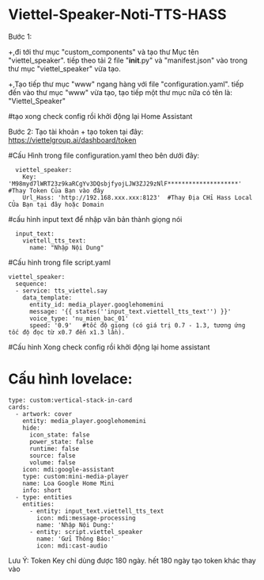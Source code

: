 # Viettel-Speaker-Noti-TTS-HASS
Bước 1:

+,đi tới thư mục "custom_components" và tạo thư Mục tên "viettel_speaker".
  tiếp theo tải 2 file "__init__.py" và "manifest.json" vào trong thư mục "viettel_speaker" vừa tạo.
  
+,Tạo tiếp thư mục "www" ngang hàng với file "configuration.yaml". 
  tiếp đến vào thư mục "www" vừa tạo, tạo tiếp một thư mục nữa có tên là: "Viettel_Speaker"

#tạo xong check config rồi khởi động lại Home Assistant

Bước 2:
Tạo tài khoản + tạo token tại đây: https://viettelgroup.ai/dashboard/token


#Cấu Hình trong file configuration.yaml theo bên dưới đây:

      viettel_speaker:
        Key: 'M98myd7lWRT23z9kaRCgYv3DQsbjfyojLJW3ZJ29zNlF********************' #Thay Token Của Bạn vào đây
        Url_Hass: 'http://192.168.xxx.xxx:8123'  #Thay Địa CHỉ Hass Local CỦa Bạn tại đây hoặc Domain


#cấu hình input text để nhập văn bản thành giọng nói 

      input_text:
        viettell_tts_text:
          name: "Nhập Nội Dung"
 
#Cấu hình trong file script.yaml

    viettel_speaker:
      sequence:  
      - service: tts_viettel.say
        data_template:
          entity_id: media_player.googlehomemini    
          message: '{{ states(''input_text.viettell_tts_text'') }}'
          voice_type: 'nu_mien_bac_01'    
          speed: '0.9'   #tốc độ giọng (có giá trị 0.7 - 1.3, tương ứng tốc độ đọc từ x0.7 đến x1.3 lần).
 
#Cấu hình Xong check config rồi khởi động lại home assistant

# Cấu hình lovelace:

    type: custom:vertical-stack-in-card
    cards:
      - artwork: cover
        entity: media_player.googlehomemini
        hide:
          icon_state: false
          power_state: false
          runtime: false
          source: false
          volume: false
        icon: mdi:google-assistant
        type: custom:mini-media-player
        name: Loa Google Home Mini
        info: short
      - type: entities
        entities:
          - entity: input_text.viettell_tts_text
            icon: mdi:message-processing
            name: 'Nhập Nội Dung:'
          - entity: script.viettel_speaker
            name: 'Gửi Thông Báo:'
            icon: mdi:cast-audio


Lưu Ý: Token Key chỉ dùng được 180 ngày. hết 180 ngày tạo token khác thay vào


